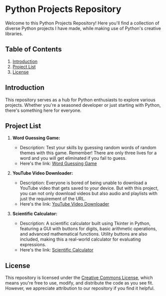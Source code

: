 # Python Projects Repository
Welcome to this Python Projects Repository! Here you'll find a collection of diverse Python projects I have made, while making use of Python's creative libraries.

## Table of Contents
1. [Introduction](#introduction)
2. [Project List](#project-list)
3. [License](#license)

## Introduction
This repository serves as a hub for Python enthusiasts to explore various projects. Whether you're a seasoned developer or just starting with Python, there's something here for everyone.

## Project List
1. **Word Guessing Game:** 
   - Description: Test your skills by guessing random words of random themes with this game. Remember! There are only three lives for a word and you will get eliminated if you fail to guess.
   - Here's the link: [Word Guessing Game](https://github.com/Subhoshri/Python-Projects/blob/main/Word-Guessing-Game/word_game.py)
   
2. **YouTube Video Downloader:** 
   - Description: Everyone is bored of being unable to download a YouTube video that gets saved to your device. But with this project, you can not only download videos but also audio and playlists with just the requirement of the URL.
   - Here's the link: [YouTube Video Downloader](https://github.com/Subhoshri/Python-Projects/blob/main/YouTube-Video-Downloader/youtube-video-downloader.py)

3. **Scientific Calculator:** 
   - Description: A scientific calculator built using Tkinter in Python, featuring a GUI with buttons for digits, basic arithmetic operations, and advanced mathematical functions. Utility buttons are also included, making this a real-world calculator for evaluating expressions.
   - Here's the link: [Scientific Calculator](https://github.com/Subhoshri/Python-Projects/blob/main/Calculator/calculator.py)

## License
This repository is licensed under the [Creative Commons License](LICENSE), which means you're free to use, modify, and distribute the code as you see fit. However, we appreciate attribution to our repository if you find it helpful.
